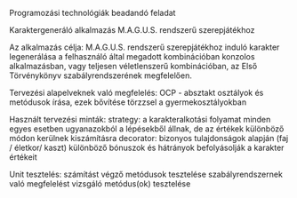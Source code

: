 Programozási technológiák beadandó feladat

Karaktergeneráló alkalmazás M.A.G.U.S. rendszerű szerepjátékhoz

Az alkalmazás célja: 
M.A.G.U.S. rendszerű szerepjátékhoz induló karakter legenerálása a felhasználó által megadott kombinációban konzolos alkalmazásban, 
vagy teljesen véletlenszerű kombinációban, az Első Törvénykönyv szabályrendszerének megfelelően.

Tervezési alapelveknek való megfelelés:
OCP - absztakt osztályok és metódusok írása, ezek bővítése törzzsel a gyermekosztályokban

Használt tervezési minták:
strategy: a karakteralkotási folyamat minden egyes esetben ugyanazokból a lépésekből állnak, de az értékek 
különböző módon kerülnek kiszámításra
decorator: bizonyos tulajdonságok alapján (faj / életkor/ kaszt) különböző bónuszok és hátrányok befolyásolják a karakter értékeit

Unit tesztelés:
számítást végző metódusok tesztelése 
szabályrendszernek való megfelelést vizsgáló metódus(ok) tesztelése

